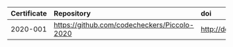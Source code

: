 

|Certificate |Repository                                   |doi                                     |
|:-----------|:--------------------------------------------|:---------------------------------------|
|2020-001    |https://github.com/codecheckers/Piccolo-2020 |<http://doi.org/10.5281/zenodo.3674056> |
